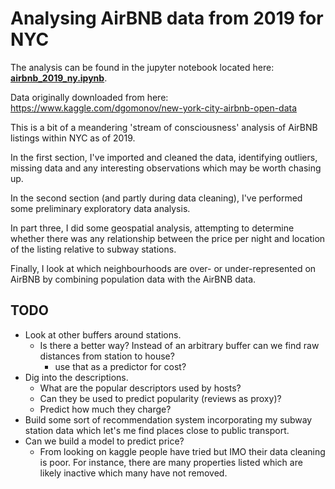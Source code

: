 # Analysing AirBNB data from 2019 for NYC

The analysis can be found in the jupyter notebook located here: **[airbnb_2019_ny.ipynb](airbnb_2019_ny.ipynb)**.

Data originally downloaded from here: https://www.kaggle.com/dgomonov/new-york-city-airbnb-open-data

This is a bit of a meandering 'stream of consciousness' analysis of AirBNB listings within NYC as of 2019. 

In the first section, I've imported and cleaned the data, identifying outliers, missing data and any interesting observations which may be worth chasing up.

In the second section (and partly during data cleaning), I've performed some preliminary exploratory data analysis.

In part three, I did some geospatial analysis, attempting to determine whether there was any relationship between the price per night and location of the listing relative to subway stations. 

Finally, I look at which neighbourhoods are over- or under-represented on AirBNB by combining population data with the AirBNB data.

## TODO
* Look at other buffers around stations.
    - Is there a better way? Instead of an arbitrary buffer can we find raw distances from station to house?
        - use that as a predictor for cost?
* Dig into the descriptions.
    - What are the popular descriptors used by hosts?
    - Can they be used to predict popularity (reviews as proxy)?
    - Predict how much they charge?
* Build some sort of recommendation system incorporating my subway station data which let's me find places close to public transport.
* Can we build a model to predict price?
    - From looking on kaggle people have tried but IMO their data cleaning is poor. For instance, there are many properties listed which are likely inactive which many have not removed.
